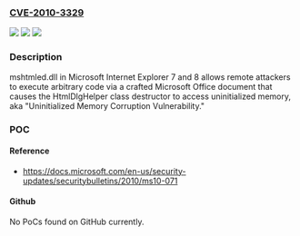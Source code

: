 ### [CVE-2010-3329](https://cve.mitre.org/cgi-bin/cvename.cgi?name=CVE-2010-3329)
![](https://img.shields.io/static/v1?label=Product&message=n%2Fa&color=blue)
![](https://img.shields.io/static/v1?label=Version&message=n%2Fa&color=blue)
![](https://img.shields.io/static/v1?label=Vulnerability&message=n%2Fa&color=brighgreen)

### Description

mshtmled.dll in Microsoft Internet Explorer 7 and 8 allows remote attackers to execute arbitrary code via a crafted Microsoft Office document that causes the HtmlDlgHelper class destructor to access uninitialized memory, aka "Uninitialized Memory Corruption Vulnerability."

### POC

#### Reference
- https://docs.microsoft.com/en-us/security-updates/securitybulletins/2010/ms10-071

#### Github
No PoCs found on GitHub currently.

